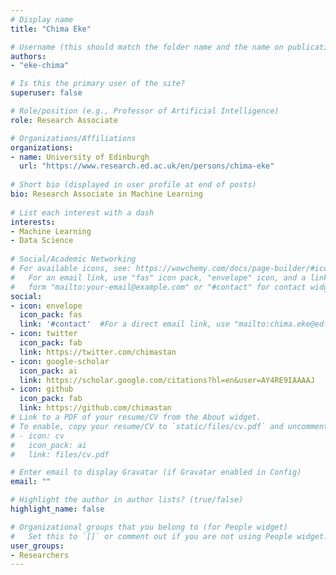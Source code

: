 ```yaml
---
# Display name
title: "Chima Eke"

# Username (this should match the folder name and the name on publications)
authors:
- "eke-chima"

# Is this the primary user of the site?
superuser: false

# Role/position (e.g., Professor of Artificial Intelligence)
role: Research Associate

# Organizations/Affiliations
organizations:
- name: University of Edinburgh
  url: "https://www.research.ed.ac.uk/en/persons/chima-eke"
 
# Short bio (displayed in user profile at end of posts)
bio: Research Associate in Machine Learning
 
# List each interest with a dash
interests:
- Machine Learning
- Data Science
 
# Social/Academic Networking
# For available icons, see: https://wowchemy.com/docs/page-builder/#icons
#   For an email link, use "fas" icon pack, "envelope" icon, and a link in the
#   form "mailto:your-email@example.com" or "#contact" for contact widget.
social:
- icon: envelope
  icon_pack: fas
  link: '#contact'  #For a direct email link, use "mailto:chima.eke@ed.ac.uk".
- icon: twitter
  icon_pack: fab
  link: https://twitter.com/chimastan
- icon: google-scholar
  icon_pack: ai
  link: https://scholar.google.com/citations?hl=en&user=AY4RE9IAAAAJ
- icon: github
  icon_pack: fab
  link: https://github.com/chimastan
# Link to a PDF of your resume/CV from the About widget.
# To enable, copy your resume/CV to `static/files/cv.pdf` and uncomment the lines below.
# - icon: cv
#   icon_pack: ai
#   link: files/cv.pdf

# Enter email to display Gravatar (if Gravatar enabled in Config)
email: ""

# Highlight the author in author lists? (true/false)
highlight_name: false

# Organizational groups that you belong to (for People widget)
#   Set this to `[]` or comment out if you are not using People widget.
user_groups:
- Researchers
---
```

